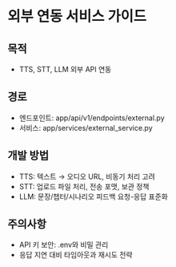 # 외부 연동 서비스 가이드

## 목적
- TTS, STT, LLM 외부 API 연동

## 경로
- 엔드포인트: app/api/v1/endpoints/external.py
- 서비스: app/services/external_service.py

## 개발 방법
- TTS: 텍스트 → 오디오 URL, 비동기 처리 고려
- STT: 업로드 파일 처리, 전송 포맷, 보관 정책
- LLM: 문장/챕터/시나리오 피드백 요청-응답 표준화

## 주의사항
- API 키 보안: .env와 비밀 관리
- 응답 지연 대비 타임아웃과 재시도 전략
